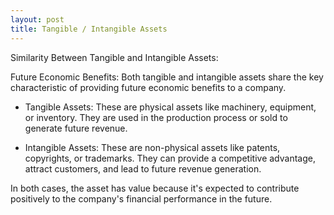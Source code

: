 ```yaml
---
layout: post
title: Tangible / Intangible Assets
---
```


Similarity Between Tangible and Intangible Assets:

Future Economic Benefits: Both tangible and intangible assets share the key characteristic of providing future economic benefits to a company.

- Tangible Assets: These are physical assets like machinery, equipment, or inventory. They are used in the production process or sold to generate future revenue.

- Intangible Assets: These are non-physical assets like patents, copyrights, or trademarks. They can provide a competitive advantage, attract customers, and lead to future revenue generation.

In both cases, the asset has value because it's expected to contribute positively to the company's financial performance in the future.